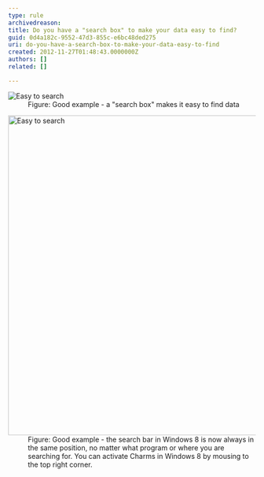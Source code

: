 ```yaml
---
type: rule
archivedreason: 
title: Do you have a "search box" to make your data easy to find?
guid: 0d4a182c-9552-47d3-855c-e6bc48ded275
uri: do-you-have-a-search-box-to-make-your-data-easy-to-find
created: 2012-11-27T01:48:43.0000000Z
authors: []
related: []

---
```



<dl class="goodImage"><dt><img border="0" src="http&#58;//www.ssw.com.au/ssw/Standards/Rules/Images/EasySearch.png" alt="Easy to search" /></dt>
<dd>Figure&#58; Good example - a &quot;search box&quot; makes it easy to find data</dd></dl>
<dl class="goodImage"><dt><img width="650" border="0" src="/DesignandPresentation/RulestoBetterInterfacesGeneral/PublishingImages/win8search.jpg" alt="Easy to search" /></dt>
<dd>Figure&#58; Good example - the search bar in Windows 8 is now always in the same position, no matter what program or where you are searching for. You can activate Charms in Windows 8 by mousing to the top right corner.</dd></dl>
<br><excerpt class='endintro'></excerpt><br>



